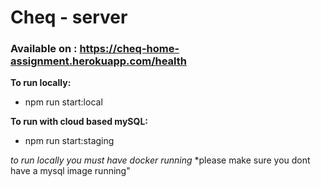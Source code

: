 # Cheq - server

### **Available on :** https://cheq-home-assignment.herokuapp.com/health

**To run locally:**

- npm run start:local

**To run with cloud based mySQL:**

- npm run start:staging

_to run locally you must have docker running_
\*please make sure you dont have a mysql image running"
